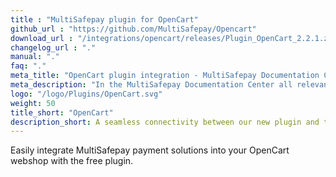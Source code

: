 ```yaml
---
title : "MultiSafepay plugin for OpenCart"
github_url : "https://github.com/MultiSafepay/Opencart"
download_url : "/integrations/opencart/releases/Plugin_OpenCart_2.2.1.zip"
changelog_url : "."
manual: "."
faq: "."
meta_title: "OpenCart plugin integration - MultiSafepay Documentation Center"
meta_description: "In the MultiSafepay Documentation Center all relevant information regarding our Plugins and API. As well as Support pages for Payment Method, Tools and General Questions. You can also find the contact details of our Support Team and Integration Team."
logo: "/logo/Plugins/OpenCart.svg"
weight: 50
title_short: "OpenCart"
description_short: A seamless connectivity between our new plugin and the OpenCart online store management system.
---
```

Easily integrate MultiSafepay payment solutions into your OpenCart webshop with the free plugin.
